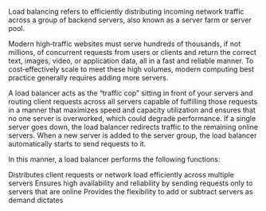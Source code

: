 Load balancing refers to efficiently distributing incoming network traffic across a group of backend servers, also known as a server farm or server pool.

Modern high‑traffic websites must serve hundreds of thousands, if not millions, of concurrent requests from users or clients and return the correct text, images, video, or application data, all in a fast and reliable manner. To cost‑effectively scale to meet these high volumes, modern computing best practice generally requires adding more servers.

A load balancer acts as the “traffic cop” sitting in front of your servers and routing client requests across all servers capable of fulfilling those requests in a manner that maximizes speed and capacity utilization and ensures that no one server is overworked, which could degrade performance. If a single server goes down, the load balancer redirects traffic to the remaining online servers. When a new server is added to the server group, the load balancer automatically starts to send requests to it.

In this manner, a load balancer performs the following functions:

Distributes client requests or network load efficiently across multiple servers
Ensures high availability and reliability by sending requests only to servers that are online
Provides the flexibility to add or subtract servers as demand dictates
